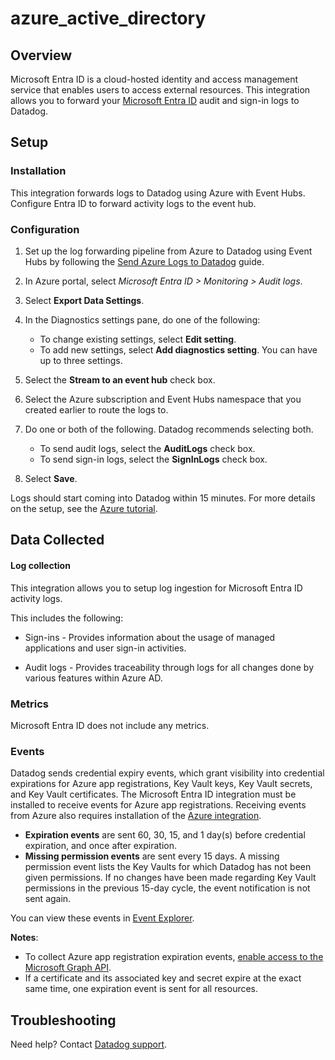 # azure_active_directory

## Overview

Microsoft Entra ID is a cloud-hosted identity and access management service that enables users to access external resources.
This integration allows you to forward your [Microsoft Entra ID][1] audit and sign-in logs to Datadog.

## Setup

### Installation

This integration forwards logs to Datadog using Azure with Event Hubs. Configure Entra ID to forward activity logs to the event hub.

### Configuration

1. Set up the log forwarding pipeline from Azure to Datadog using Event Hubs by following the [Send Azure Logs to Datadog][2] guide.

2. In Azure portal, select _Microsoft Entra ID > Monitoring > Audit logs_.
   
3. Select **Export Data Settings**.

4. In the Diagnostics settings pane, do one of the following:

   - To change existing settings, select **Edit setting**.
   - To add new settings, select **Add diagnostics setting**. You can have up to three settings.

5. Select the **Stream to an event hub** check box.

6. Select the Azure subscription and Event Hubs namespace that you created earlier to route the logs to.

7. Do one or both of the following. Datadog recommends selecting both.

   - To send audit logs, select the **AuditLogs** check box.
   - To send sign-in logs, select the **SignInLogs** check box.
  
8. Select **Save**.

Logs should start coming into Datadog within 15 minutes.
For more details on the setup, see the [Azure tutorial][3].

## Data Collected

#### Log collection

This integration allows you to setup log ingestion for Microsoft Entra ID activity logs.

This includes the following:

   - Sign-ins - Provides information about the usage of managed applications and user sign-in activities.

   - Audit logs - Provides traceability through logs for all changes done by various features within Azure AD.  

### Metrics

Microsoft Entra ID does not include any metrics.

### Events

Datadog sends credential expiry events, which grant visibility into credential expirations for Azure app registrations, Key Vault keys, Key Vault secrets, and Key Vault certificates. The Microsoft Entra ID integration must be installed to receive events for Azure app registrations. Receiving events from Azure also requires installation of the [Azure integration][7].


- **Expiration events** are sent 60, 30, 15, and 1 day(s) before credential expiration, and once after expiration.
- **Missing permission events** are sent every 15 days. A missing permission event lists the Key Vaults for which Datadog has not been given permissions. If no changes have been made regarding Key Vault permissions in the previous 15-day cycle, the event notification is not sent again.

You can view these events in [Event Explorer][5].

**Notes**: 

- To collect Azure app registration expiration events, [enable access to the Microsoft Graph API][6].
- If a certificate and its associated key and secret expire at the exact same time, one expiration event is sent for all resources.

## Troubleshooting

Need help? Contact [Datadog support][4].

[1]: https://docs.microsoft.com/azure/active-directory/reports-monitoring/overview-reports#activity-reports
[2]: https://docs.datadoghq.com/logs/guide/azure-logging-guide/
[3]: https://docs.microsoft.com/en-us/azure/active-directory/reports-monitoring/tutorial-azure-monitor-stream-logs-to-event-hub
[4]: https://docs.datadoghq.com/help
[5]: https://app.datadoghq.com/event/explorer
[6]: https://docs.datadoghq.com/integrations/guide/azure-graph-api-permissions/
[7]: https://docs.datadoghq.com/integrations/azure/
